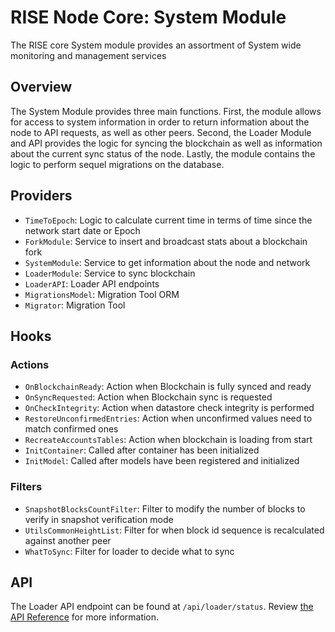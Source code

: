 # RISE Node Core: System Module

The RISE core System module provides an assortment of System wide monitoring and management services

## Overview

The System Module provides three main functions. First, the module allows for access to system information in order to return information about the node to API requests, as well as other peers. Second, the Loader Module and API provides the logic for syncing the blockchain as well as information about the current sync status of the node. Lastly, the module contains the logic to perform sequel migrations on the database.

## Providers

* `TimeToEpoch`: Logic to calculate current time in terms of time since the network start date or Epoch
* `ForkModule`: Service to insert and broadcast stats about a blockchain fork
* `SystemModule`: Service to get information about the node and network
* `LoaderModule`: Service to sync blockchain
* `LoaderAPI`: Loader API endpoints
* `MigrationsModel`: Migration Tool ORM
* `Migrator`: Migration Tool

## Hooks

### Actions

* `OnBlockchainReady`: Action when Blockchain is fully synced and ready
* `OnSyncRequested`: Action when Blockchain sync is requested
* `OnCheckIntegrity`: Action when datastore check integrity is performed
* `RestoreUnconfirmedEntries`: Action when unconfirmed values need to match confirmed ones
* `RecreateAccountsTables`: Action when blockchain is loading from start
* `InitContainer`: Called after container has been initialized
* `InitModel`: Called after models have been registered and initialized

### Filters

* `SnapshotBlocksCountFilter`: Filter to modify the number of blocks to verify in snapshot verification mode
* `UtilsCommonHeightList`: Filter for when block id sequence is recalculated against another peer
* `WhatToSync`: Filter for loader to decide what to sync

## API

The Loader API endpoint can be found at `/api/loader/status`. Review [the API Reference](https://risevision.github.io/#tag/Loader-API) for more information.



